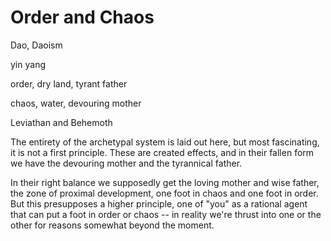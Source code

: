 # Order and Chaos

Dao, Daoism

yin yang


order, dry land, tyrant father

chaos, water, devouring mother


Leviathan and Behemoth

The entirety of the archetypal system is laid out here, but most fascinating, it is not a first principle. These are created effects, and in their fallen form we have the devouring mother and the tyrannical father.

In their right balance we supposedly get the loving mother and wise father, the zone of proximal development, one foot in chaos and one foot in order.
But this presupposes a higher principle, one of "you" as a rational agent that can put a foot in order or chaos -- in reality we're thrust into one or the other for reasons somewhat beyond the moment.



















